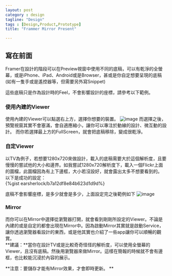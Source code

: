 ```yaml
---
layout: post
category : design 
tagline: "Design"
tags : [Design,Product,Prototype]
title: "Frammer Mirror Present"

---
```


## 寫在前面
Framer在設計的階段可以在Preview視窗中使用不同的底稿，可以有乾淨的全螢幕，或是iPhone、iPad、Android或是Browser，甚或是你自定想要呈現的底稿(如有一隻手或是遙控器等，但需要另外寫Snippet)

這些底稿只是作為設計時的Feel，不會影響設計的座標，請參考以下範例。

### 使用內建的Viewer
使用內建的Viewer可以點選右上方，選擇你想要的裝置。
![image](https://farm2.staticflickr.com/1648/24176175296_a44a123510_o.png)
而選擇之後，預覽視窗其實不會塞滿，會自適應縮小，讓你可以專注於動線的設計、微互動的設計。
而你若選擇最上方的FullScreen，就會把底稿移除，變成很乾淨。

### 自定Viewer
以TV為例子，若想要1280x720來做設計，載入的底稿需要大於這個解析度，且要慢慢的嘗試他的大小和邊界。如我嘗試1280x720解析度下，載入一個Flickr上面的圖檔，此圖檔因為有上下邊框，大小若沒設好，就會露出太多不想要看到的。
以下是成功的設定：  
{%gist earsherlock/b7a12df8e84b623d1d9d%}

底稿不會影響座標，是多少就會是多少，上面設定完之後範例如下
![image](https://farm2.staticflickr.com/1633/24202477775_ce6d104296_o.png)

### Mirror
而你可以在Mirror中選擇從瀏覽器打開，就會看到剛剛所設定的Viewer。不論是內建的或是自定的都會出現在Mirror中。因為啟動Mirror其實就是啟動Service，讓你透過瀏覽器看設計的東西，或是他其實也介紹了一些app讓你可以順暢的觀賞。  
**建議：**當你在設計TV或是比較奇奇怪怪的解析度，可以使用全螢幕的Viewer，且沒有底稿。然後用瀏覽器來做Mirror。這樣在簡報的時候就不會有邊框，也比較能沉浸於內容的展示。

**注意：要儲存才能有Mirror效果，才會即時更新。
**

